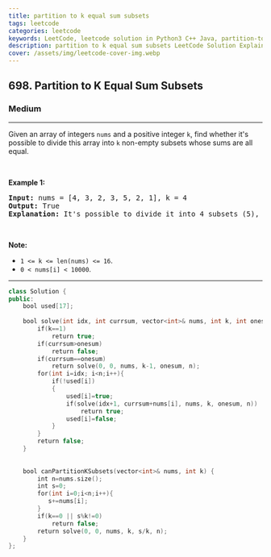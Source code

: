 ```yaml
---
title: partition to k equal sum subsets
tags: leetcode
categories: leetcode
keywords: LeetCode, leetcode solution in Python3 C++ Java, partition-to-k-equal-sum-subsets solution
description: partition to k equal sum subsets LeetCode Solution Explained
cover: /assets/img/leetcode-cover-img.webp
---
```





<h2>698. Partition to K Equal Sum Subsets</h2><h3>Medium</h3><hr><div><p>Given an array of integers <code>nums</code> and a positive integer <code>k</code>, find whether it's possible to divide this array into <code>k</code> non-empty subsets whose sums are all equal.</p>

<p>&nbsp;</p>

<p><b>Example 1:</b></p>

<pre><b>Input:</b> nums = [4, 3, 2, 3, 5, 2, 1], k = 4
<b>Output:</b> True
<b>Explanation:</b> It's possible to divide it into 4 subsets (5), (1, 4), (2,3), (2,3) with equal sums.
</pre>

<p>&nbsp;</p>

<p><b>Note:</b></p>

<ul>
	<li><code>1 &lt;= k &lt;= len(nums) &lt;= 16</code>.</li>
	<li><code>0 &lt; nums[i] &lt; 10000</code>.</li>
</ul>
</div>

---




```cpp
class Solution {
public:
    bool used[17];
    
    bool solve(int idx, int currsum, vector<int>& nums, int k, int onesum, int n){
        if(k==1)
            return true;
        if(currsum>onesum)
            return false;
        if(currsum==onesum)
            return solve(0, 0, nums, k-1, onesum, n);
        for(int i=idx; i<n;i++){
            if(!used[i])
            {
                used[i]=true;
                if(solve(idx+1, currsum+nums[i], nums, k, onesum, n))
                    return true;
                used[i]=false;
            }
        }
        return false;
    }
    
    
    bool canPartitionKSubsets(vector<int>& nums, int k) {
        int n=nums.size();
        int s=0;
        for(int i=0;i<n;i++){
           s+=nums[i]; 
        }
        if(k==0 || s%k!=0)
            return false;
        return solve(0, 0, nums, k, s/k, n);
    }
};

```
